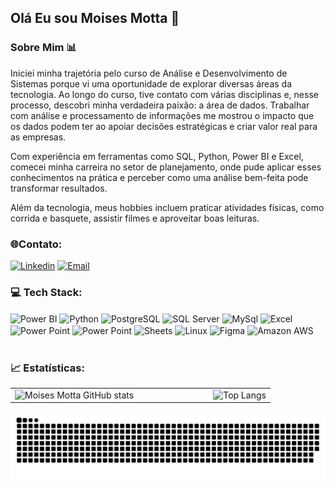 ## Olá  Eu sou Moises Motta 👋

### Sobre Mim 📊

Iniciei minha trajetória pelo curso de Análise e Desenvolvimento de Sistemas porque vi uma oportunidade de explorar diversas áreas da tecnologia. Ao longo do curso, tive contato com várias disciplinas e, nesse processo, descobri minha verdadeira paixão: a área de dados. Trabalhar com análise e processamento de informações me mostrou o impacto que os dados podem ter ao apoiar decisões estratégicas e criar valor real para as empresas.

Com experiência em ferramentas como SQL, Python, Power BI e Excel, comecei minha carreira no setor de planejamento, onde pude aplicar esses conhecimentos na prática e perceber como uma análise bem-feita pode transformar resultados.

Além da tecnologia, meus hobbies incluem praticar atividades físicas, como corrida e basquete, assistir filmes e aproveitar boas leituras.

### 🌐Contato:

[![Linkedin](https://img.shields.io/badge/LinkedIn-0077B5?style=for-the-badge&logo=linkedin&logoColor=white)](https://www.linkedin.com/in/moises-motta-9a484a1a2/)
[![Email](https://img.shields.io/badge/Gmail-D14836?style=for-the-badge&logo=gmail&logoColor=white)](mailto:moisemotta7@gmail.com)



### 💻 Tech Stack:
<div style="display: inline_block"></>
  <img align="center" alt="Power BI" src="https://img.shields.io/badge/PowerBI-F2C811?style=for-the-badge&logo=Power%20BI&logoColor=white" />
    <img align="center" alt="Python" src="https://img.shields.io/badge/Python-14354C?style=for-the-badge&logo=python&logoColor=white" />
      <img align="center" alt="PostgreSQL" src="https://img.shields.io/badge/PostgreSQL-316192?style=for-the-badge&logo=postgresql&logoColor=white" />
        <img align="center" alt="SQL Server" src="https://img.shields.io/badge/Microsoft_SQL_Server-CC2927?style=for-the-badge&logo=microsoft-sql-server&logoColor=white" />
          <img align="center" alt="MySql" src="https://img.shields.io/badge/MySQL-005C84?style=for-the-badge&logo=mysql&logoColor=white" />
            <img align="center" alt="Excel" src="https://img.shields.io/badge/Microsoft_Excel-217346?style=for-the-badge&logo=microsoft-excel&logoColor=white" />
              <img align="center" alt="Power Point" src="https://img.shields.io/badge/Microsoft_PowerPoint-B7472A?style=for-the-badge&logo=microsoft-powerpoint&logoColor=white" />
                <img align="center" alt="Power Point" src="https://img.shields.io/badge/Microsoft_PowerPoint-B7472A?style=for-the-badge&logo=microsoft-powerpoint&logoColor=white" />
                  <img align="center" alt="Sheets" src="https://img.shields.io/badge/Google%20Sheets-34A853?style=for-the-badge&logo=google-sheets&logoColor=white" />
                            <img align="center" alt="Linux" src="https://img.shields.io/badge/Linux-FCC624?style=for-the-badge&logo=linux&logoColor=black" />
                              <img align="center" alt="Figma" src="https://img.shields.io/badge/Figma-F24E1E?style=for-the-badge&logo=figma&logoColor=white" />
                                  <img align="center" alt="Amazon AWS" src="https://img.shields.io/badge/Amazon_AWS-232F3E?style=for-the-badge&logo=amazon-aws&logoColor=white" />
</div> <br>

### 📈 Estatísticas:

<table>
  <tr>
    <td style="padding-right: 120px;">
      <img src="https://github-readme-stats.vercel.app/api?username=MoisesMotta&show_icons=true&bg_color=00000000&locale=pt-br" alt="Moises Motta GitHub stats" />
    </td>
    <td>
      <img src="https://github-readme-stats.vercel.app/api/top-langs/?username=MoisesMotta&layout=compact" alt="Top Langs" />
    </td>
  </tr>
</table>

<picture>
  <source media="(prefers-color-scheme: dark)" srcset="https://raw.githubusercontent.com/MoisesMotta/MoisesMotta/output/github-contribution-grid-snake-dark.svg">
  <source media="(prefers-color-scheme: light)" srcset="https://raw.githubusercontent.com/MoisesMotta/MoisesMotta/output/github-contribution-grid-snake.svg">
  <img alt="github contribution grid snake animation" src="https://raw.githubusercontent.com/MoisesMotta/MoisesMotta/output/github-contribution-grid-snake.svg">
</picture>
<br><br>



